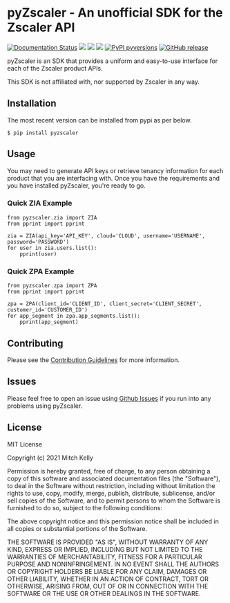 # pyZscaler - An unofficial SDK for the Zscaler API

[![Documentation Status](https://readthedocs.org/projects/pyzscaler/badge/?version=latest)](http://pyzscaler.readthedocs.io/?badge=latest)
[![](https://img.shields.io/github/license/mitchos/pyZscaler.svg)](https://github.com/mitchos/pyZscaler)
[![](https://app.codacy.com/project/badge/Grade/d339fa5d957140f496fdb5c40abc4666)](https://www.codacy.com/gh/mitchos/pyZscaler/dashboard?utm_source=github.com&amp;utm_medium=referral&amp;utm_content=mitchos/pyZscaler&amp;utm_campaign=Badge_Grade)
[![](https://img.shields.io/pypi/v/pyzscaler.svg)](https://pypi.org/project/pyZscaler)
[![PyPI pyversions](https://img.shields.io/pypi/pyversions/pyzscaler.svg)](https://pypi.python.org/pypi/pyzscaler/)
[![GitHub release](https://img.shields.io/github/release/mitchos/pyZscaler.svg)](https://github.com/mitchos/pyZscaler/releases/)

pyZscaler is an SDK that provides a uniform and easy-to-use interface for each of the Zscaler product APIs.

This SDK is not affiliated with, nor supported by Zscaler in any way.

## Installation

The most recent version can be installed from pypi as per below.

    $ pip install pyzscaler

## Usage

You may need to generate API keys or retrieve tenancy information
for each product that you are interfacing with. Once you have the requirements and you have installed pyZscaler,
you're ready to go.


### Quick ZIA Example

    from pyzscaler.zia import ZIA
    from pprint import pprint

    zia = ZIA(api_key='API_KEY', cloud='CLOUD', username='USERNAME', password='PASSWORD')
    for user in zia.users.list():
        pprint(user)

### Quick ZPA Example

    from pyzscaler.zpa import ZPA
    from pprint import pprint

    zpa = ZPA(client_id='CLIENT_ID', client_secret='CLIENT_SECRET', customer_id='CUSTOMER_ID')
    for app_segment in zpa.app_segments.list():
        pprint(app_segment)

## Contributing

Please see the [Contribution Guidelines](https://github.com/mitchos/pyZscaler/blob/main/CONTRIBUTING.md) for more information.

## Issues
Please feel free to open an issue using [Github Issues](https://github.com/mitchos/pyZscaler/issues) if you run into any problems using pyZscaler.

## License
MIT License

Copyright (c) 2021 Mitch Kelly

Permission is hereby granted, free of charge, to any person obtaining a copy
of this software and associated documentation files (the "Software"), to deal
in the Software without restriction, including without limitation the rights
to use, copy, modify, merge, publish, distribute, sublicense, and/or sell
copies of the Software, and to permit persons to whom the Software is
furnished to do so, subject to the following conditions:

The above copyright notice and this permission notice shall be included in all
copies or substantial portions of the Software.

THE SOFTWARE IS PROVIDED "AS IS", WITHOUT WARRANTY OF ANY KIND, EXPRESS OR
IMPLIED, INCLUDING BUT NOT LIMITED TO THE WARRANTIES OF MERCHANTABILITY,
FITNESS FOR A PARTICULAR PURPOSE AND NONINFRINGEMENT. IN NO EVENT SHALL THE
AUTHORS OR COPYRIGHT HOLDERS BE LIABLE FOR ANY CLAIM, DAMAGES OR OTHER
LIABILITY, WHETHER IN AN ACTION OF CONTRACT, TORT OR OTHERWISE, ARISING FROM,
OUT OF OR IN CONNECTION WITH THE SOFTWARE OR THE USE OR OTHER DEALINGS IN THE
SOFTWARE.